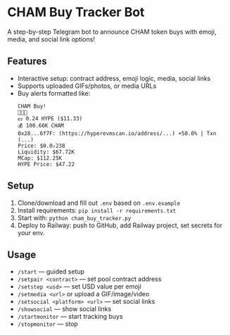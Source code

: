 # CHAM Buy Tracker Bot

A step-by-step Telegram bot to announce CHAM token buys with emoji, media, and social link options!

## Features
- Interactive setup: contract address, emoji logic, media, social links
- Supports uploaded GIFs/photos, or media URLs
- Buy alerts formatted like:
  ```
  CHAM Buy!
  🦎🦎🦎
  💵 0.24 HYPE ($11.33)
  💰 100.66K CHAM
  0x28...6f7F: (https://hyperevmscan.io/address/...) +50.0% | Txn (...)
  Price: $0.0₅238
  Liquidity: $67.72K
  MCap: $112.25K
  HYPE Price: $47.22
  ```

## Setup

1. Clone/download and fill out `.env` based on `.env.example`
2. Install requirements: `pip install -r requirements.txt`
3. Start with: `python cham_buy_tracker.py`
4. Deploy to Railway: push to GitHub, add Railway project, set secrets for your env.

## Usage

- `/start` — guided setup
- `/setpair <contract>` — set pool contract address
- `/setstep <usd>` — set USD value per emoji
- `/setmedia <url>` or upload a GIF/image/video
- `/setsocial <platform> <url>` — set social links
- `/showsocial` — show social links
- `/startmonitor` — start tracking buys
- `/stopmonitor` — stop
